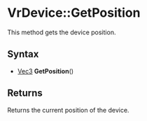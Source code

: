# VrDevice::GetPosition

This method gets the device position.

## Syntax

- [Vec3](Vec3.md) **GetPosition**()

## Returns

Returns the current position of the device.
